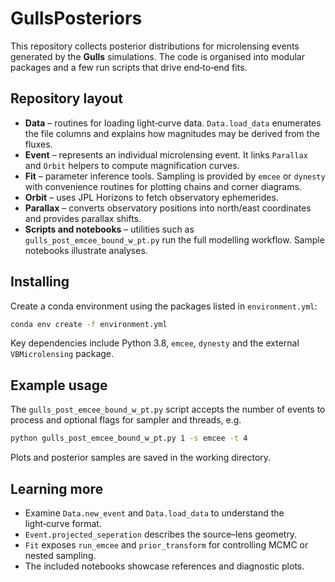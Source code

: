 # GullsPosteriors

This repository collects posterior distributions for microlensing events generated by the **Gulls** simulations. The code is organised into modular packages and a few run scripts that drive end‑to‑end fits.

## Repository layout

- **Data** – routines for loading light‑curve data. `Data.load_data` enumerates the file columns and explains how magnitudes may be derived from the fluxes.
- **Event** – represents an individual microlensing event. It links `Parallax` and `Orbit` helpers to compute magnification curves.
- **Fit** – parameter inference tools. Sampling is provided by `emcee` or `dynesty` with convenience routines for plotting chains and corner diagrams.
- **Orbit** – uses JPL Horizons to fetch observatory ephemerides.
- **Parallax** – converts observatory positions into north/east coordinates and provides parallax shifts.
- **Scripts and notebooks** – utilities such as `gulls_post_emcee_bound_w_pt.py` run the full modelling workflow. Sample notebooks illustrate analyses.

## Installing

Create a conda environment using the packages listed in `environment.yml`:

```bash
conda env create -f environment.yml
```

Key dependencies include Python 3.8, `emcee`, `dynesty` and the external `VBMicrolensing` package.

## Example usage

The `gulls_post_emcee_bound_w_pt.py` script accepts the number of events to process and optional flags for sampler and threads, e.g.

```bash
python gulls_post_emcee_bound_w_pt.py 1 -s emcee -t 4
```

Plots and posterior samples are saved in the working directory.

## Learning more

- Examine `Data.new_event` and `Data.load_data` to understand the light‑curve format.
- `Event.projected_seperation` describes the source–lens geometry.
- `Fit` exposes `run_emcee` and `prior_transform` for controlling MCMC or nested sampling.
- The included notebooks showcase references and diagnostic plots.

